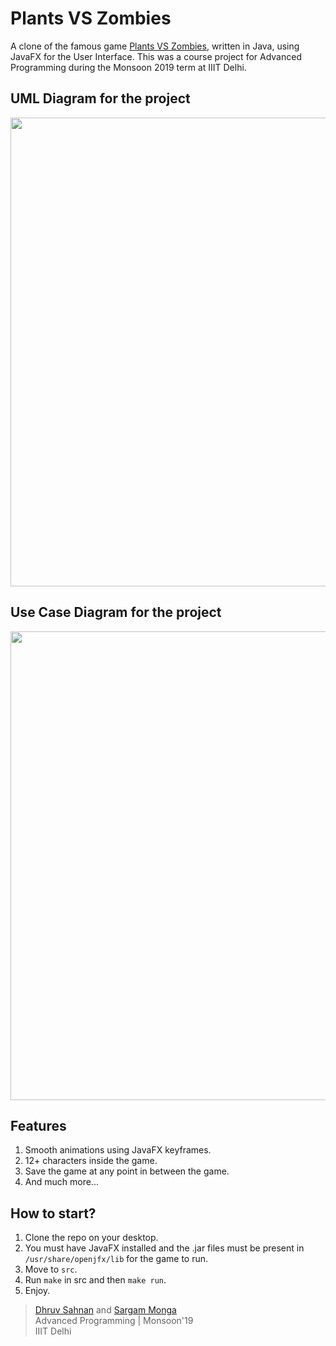 # Plants VS Zombies
A clone of the famous game [Plants VS Zombies](https://www.ea.com/ea-studios/popcap/plants-vs-zombies), written in Java, using JavaFX for the User Interface. This was a course project for Advanced Programming during the Monsoon 2019 term at IIIT Delhi.

## UML Diagram for the project
<img src="https://github.com/dhruvs009/PlantsVsZombies/blob/master/UMLandUseCase/UML.jpg?raw=true" width="750"></img>

## Use Case Diagram for the project
<img src="https://raw.githubusercontent.com/dhruvs009/PlantsVsZombies/Documentation/UMLandUseCase/UseCasediagram.png" width="750"></img>

## Features
1. Smooth animations using JavaFX keyframes.
2. 12+ characters inside the game.
3. Save the game at any point in between the game.
4. And much more...

## How to start?
1. Clone the repo on your desktop.<br>
2. You must have JavaFX installed and the .jar files must be present in `/usr/share/openjfx/lib` for the game to run.<br>
3. Move to `src`.<br>
4. Run `make` in src and then `make run`.<br>
5. Enjoy.<br>

> [Dhruv Sahnan](https://github.com/dhruvs009) and [Sargam Monga](https://github.com/sargamm) <br>
> Advanced Programming | Monsoon'19 <br>
> IIIT Delhi